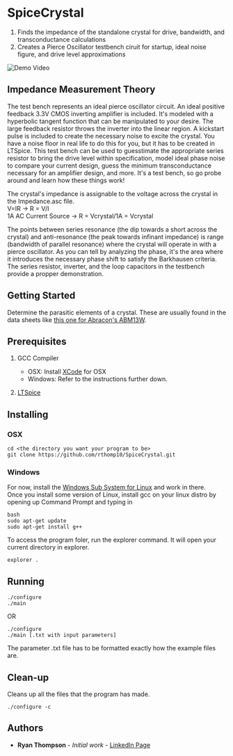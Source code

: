 # SpiceCrystal
1. Finds the impedance of the standalone crystal for drive, bandwidth, and transconductance calculations  
2. Creates a Pierce Oscillator testbench ciruit for startup, ideal noise figure, and drive level approximations

![Demo Video](example.gif)

## Impedance Measurement Theory
The test bench represents an ideal pierce oscillator circuit. An ideal positive feedback 3.3V CMOS inverting amplifier is included. It's modeled with a hyperbolic tangent function that can be manipulated to your desire. The large feedback resistor throws the inverter into the linear region. A kickstart pulse is included to create the necessary noise to excite the crystal. You have a noise floor in real life to do this for you, but it has to be created in LTSpice. This test bench can be used to guesstimate the appropriate series resistor to bring the drive level within specification, model ideal phase noise to compare your current design, guess the minimum transconductance necessary for an amplifier design, and more. It's a test bench, so go probe around and learn how these things work!

The crystal's impedance is assignable to the voltage across the crystal in the Impedance.asc file.  
V=IR -> R = V/I  
1A AC Current Source -> R = Vcrystal/1A = Vcrystal  

The points between series resonance (the dip towards a short across the crystal) and anti-resonance (the peak towards infinant impedance) is range (bandwidth of parallel resonance) where the crystal will operate in with a pierce oscillator. As you can tell by analyzing the phase, it's the area where it introduces the necessary phase shift to satisfy the Barkhausen criteria. The series resistor, inverter, and the loop capacitors in the testbench provide a propper demonstration.

## Getting Started

Determine the parasitic elements of a crystal. These are usually found in the data sheets like [this one for Abracon's ABM13W](https://abracon.com/datasheets/ABM13W.pdf). 

## Prerequisites

1. GCC Compiler   
   - OSX: Install [XCode](https://developer.apple.com/xcode/) for OSX  
   - Windows: Refer to the instructions further down.

2. [LTSpice](https://www.analog.com/en/design-center/design-tools-and-calculators/ltspice-simulator.html)


## Installing
### OSX
```
cd <the directory you want your program to be>
git clone https://github.com/rthomp10/SpiceCrystal.git
```
### Windows

For now, install the [Windows Sub System for Linux](https://docs.microsoft.com/en-us/windows/wsl/install-win10) and work in there.  
Once you install some version of Linux, install gcc on your linux distro by opening up Command Prompt and typing in
```
bash
sudo apt-get update
sudo apt-get install g++
```

To access the program foler, run the explorer command. It will open your current directory in explorer.
```
explorer . 
```

## Running
```
./configure
./main
```
OR
```
./configure
./main [.txt with input parameters] 
```  
The parameter .txt file has to be formatted exactly how the example files are.

## Clean-up 
Cleans up all the files that the program has made.
```
./configure -c 
```
## Authors

* **Ryan Thompson** - *Initial work* - [LinkedIn Page](https://www.linkedin.com/in/rthomp10/)

